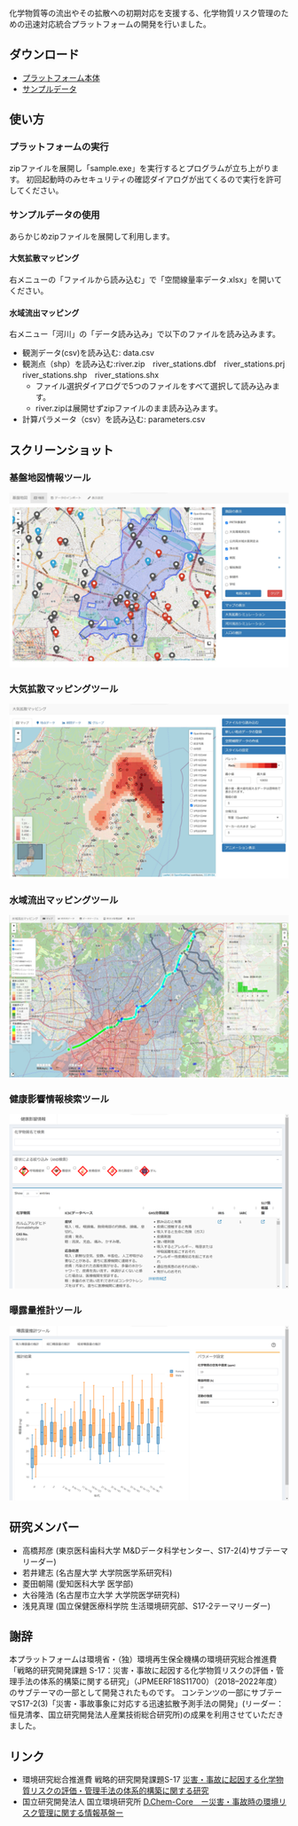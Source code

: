 化学物質等の流出やその拡散への初期対応を支援する、化学物質リスク管理のための迅速対応統合プラットフォームの開発を行いました。

## ダウンロード
 * [プラットフォーム本体](https://github.com/tkhrotn/s17-2-4/releases/download/v0.1/sample-win32-x64.zip)
 * [サンプルデータ](https://github.com/tkhrotn/s17-2-4/raw/main/sampledata.zip)

## 使い方
### プラットフォームの実行
zipファイルを展開し「sample.exe」を実行するとプログラムが立ち上がります。
初回起動時のみセキュリティの確認ダイアログが出てくるので実行を許可してください。

### サンプルデータの使用
あらかじめzipファイルを展開して利用します。

#### 大気拡散マッピング
右メニューの「ファイルから読み込む」で「空間線量率データ.xlsx」を開いてください。

#### 水域流出マッピング
右メニュー「河川」の「データ読み込み」で以下のファイルを読み込みます。
 * 観測データ(csv)を読み込む: data.csv
 * 観測点（shp）を読み込む:river.zip　river_stations.dbf　river_stations.prj　river_stations.shp　river_stations.shx
   * ファイル選択ダイアログで5つのファイルをすべて選択して読み込みます。
   * river.zipは展開せずzipファイルのまま読み込みます。
 * 計算パラメータ（csv）を読み込む: parameters.csv

## スクリーンショット
### 基盤地図情報ツール
![基盤地図情報ツール](img/gis.jpg "基盤地図情報ツール")

### 大気拡散マッピングツール
![大気拡散マッピングツール](img/air.jpg "大気拡散マッピングツール")

### 水域流出マッピングツール
![水域流出マッピングツール](img/basin.jpg "水域流出マッピングツール")

### 健康影響情報検索ツール
![健康影響情報検索ツール](img/db.png "健康影響情報検索ツール")

### 曝露量推計ツール
![曝露量推計ツール](img/expo.png "曝露量推計ツール")
## 研究メンバー
 * 高橋邦彦 (東京医科歯科大学 M&Dデータ科学センター、S17-2(4)サブテーマリーダー)
 * 若井建志 (名古屋大学 大学院医学系研究科)
 * 菱田朝陽 (愛知医科大学 医学部)
 * 大谷隆浩 (名古屋市立大学 大学院医学研究科)
 * 浅見真理 (国立保健医療科学院 生活環境研究部、S17-2テーマリーダー)

## 謝辞
本プラットフォームは環境省・（独）環境再生保全機構の環境研究総合推進費「戦略的研究開発課題 S-17：災害・事故に起因する化学物質リスクの評価・管理手法の体系的構築に関する研究」（JPMEERF18S11700）（2018–2022年度）のサブテーマの一部として開発されたものです。
コンテンツの一部にサブテーマS17-2(3)「災害・事故事象に対応する迅速拡散予測手法の開発」(リーダー：恒見清孝、国立研究開発法人産業技術総合研究所)の成果を利用させていただきました。

## リンク
 * 環境研究総合推進費 戦略的研究開発課題S-17 [災害・事故に起因する化学物質リスクの評価・管理手法の体系的構築に関する研究](https://www.nies.go.jp/res_project/s17/)
 * 国立研究開発法人 国立環境研究所 [D.Chem-Core　ー災害・事故時の環境リスク管理に関する情報基盤ー](https://www.nies.go.jp/dchemcore/)
